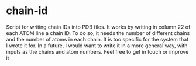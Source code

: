 # chain-id
Script for writing chain IDs into PDB files. 
It works by writing in column 22 of each ATOM line a chain ID. 
To do so, it needs the number of different chains and the number of atoms in each chain. 
It is too specific for the system that I wrote it for. In a future, I would want to write it in a more general way, with inputs as the chains and atom numbers. 
Feel free to get in touch or improve it
